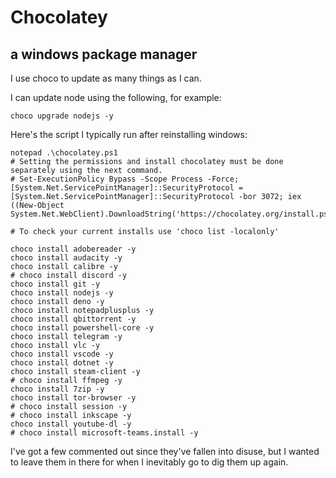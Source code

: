 # Chocolatey

## a windows package manager

I use choco to update as many things as I can. 

I can update node using the following, for example:

    choco upgrade nodejs -y

Here's the script I typically run after reinstalling windows:

    notepad .\chocolatey.ps1
    # Setting the permissions and install chocolatey must be done separately using the next command.
    # Set-ExecutionPolicy Bypass -Scope Process -Force; [System.Net.ServicePointManager]::SecurityProtocol = [System.Net.ServicePointManager]::SecurityProtocol -bor 3072; iex ((New-Object System.Net.WebClient).DownloadString('https://chocolatey.org/install.ps1'))

    # To check your current installs use 'choco list -localonly'

    choco install adobereader -y
    choco install audacity -y
    choco install calibre -y
    # choco install discord -y
    choco install git -y
    choco install nodejs -y
    choco install deno -y
    choco install notepadplusplus -y
    choco install qbittorrent -y
    choco install powershell-core -y
    choco install telegram -y
    choco install vlc -y
    choco install vscode -y
    choco install dotnet -y
    choco install steam-client -y
    # choco install ffmpeg -y
    choco install 7zip -y
    choco install tor-browser -y
    # choco install session -y
    # choco install inkscape -y
    choco install youtube-dl -y
    # choco install microsoft-teams.install -y

I've got a few commented out since they've fallen into disuse, but I wanted to leave them in there for when I inevitably go to dig them up again. 